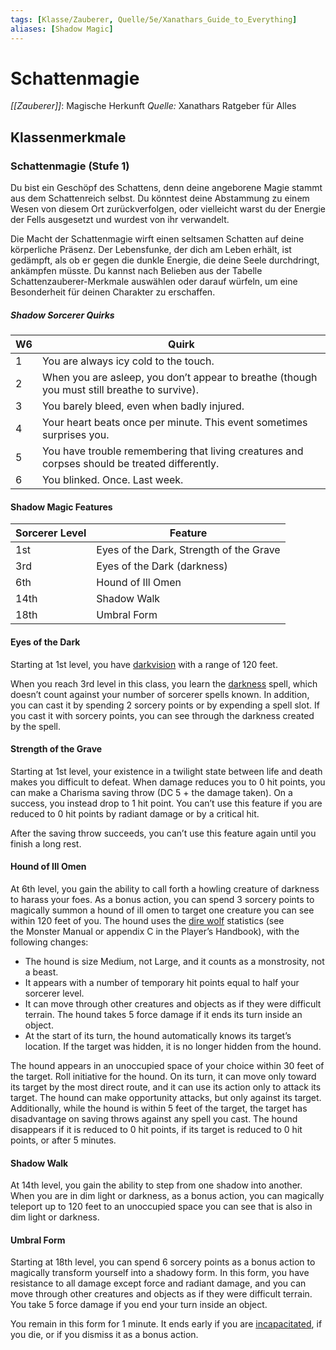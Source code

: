 ```yaml
---
tags: [Klasse/Zauberer, Quelle/5e/Xanathars_Guide_to_Everything]
aliases: [Shadow Magic]
---
```

# Schattenmagie
_[[Zauberer]]_: Magische Herkunft
_Quelle:_ Xanathars Ratgeber für Alles

## Klassenmerkmale
### Schattenmagie (Stufe 1)
Du bist ein Geschöpf des Schattens, denn deine angeborene Magie stammt aus dem Schattenreich selbst. Du könntest deine Abstammung zu einem Wesen von diesem Ort zurückverfolgen, oder vielleicht warst du der Energie der Fells ausgesetzt und wurdest von ihr verwandelt.

Die Macht der Schattenmagie wirft einen seltsamen Schatten auf deine körperliche Präsenz. Der Lebensfunke, der dich am Leben erhält, ist gedämpft, als ob er gegen die dunkle Energie, die deine Seele durchdringt, ankämpfen müsste. Du kannst nach Belieben aus der Tabelle Schattenzauberer-Merkmale auswählen oder darauf würfeln, um eine Besonderheit für deinen Charakter zu erschaffen.

##### Shadow Sorcerer Quirks
| W6 | Quirk |
| --- | --- |
| 1 | You are always icy cold to the touch. |
| 2 | When you are asleep, you don’t appear to breathe (though you must still breathe to survive). |
| 3 | You barely bleed, even when badly injured. |
| 4 | Your heart beats once per minute. This event sometimes surprises you. |
| 5 | You have trouble remembering that living creatures and corpses should be treated differently. |
| 6 | You blinked. Once. Last week. |

#### Shadow Magic Features
| Sorcerer Level | Feature |
| --- | --- |
| 1st | Eyes of the Dark, Strength of the Grave |
| 3rd | Eyes of the Dark (darkness) |
| 6th | Hound of Ill Omen |
| 14th | Shadow Walk |
| 18th | Umbral Form |

#### Eyes of the Dark
Starting at 1st level, you have [darkvision](https://www.dndbeyond.com/compendium/rules/basic-rules/monsters#Darkvision) with a range of 120 feet.

When you reach 3rd level in this class, you learn the [darkness](https://www.dndbeyond.com/spells/darkness) spell, which doesn’t count against your number of sorcerer spells known. In addition, you can cast it by spending 2 sorcery points or by expending a spell slot. If you cast it with sorcery points, you can see through the darkness created by the spell.

#### Strength of the Grave
Starting at 1st level, your existence in a twilight state between life and death makes you difficult to defeat. When damage reduces you to 0 hit points, you can make a Charisma saving throw (DC 5 + the damage taken). On a success, you instead drop to 1 hit point. You can’t use this feature if you are reduced to 0 hit points by radiant damage or by a critical hit.

After the saving throw succeeds, you can’t use this feature again until you finish a long rest.

#### Hound of Ill Omen
At 6th level, you gain the ability to call forth a howling creature of darkness to harass your foes. As a bonus action, you can spend 3 sorcery points to magically summon a hound of ill omen to target one creature you can see within 120 feet of you. The hound uses the [dire wolf](https://www.dndbeyond.com/monsters/16841-dire-wolf) statistics (see the Monster Manual or appendix C in the Player’s Handbook), with the following changes:

- The hound is size Medium, not Large, and it counts as a monstrosity, not a beast.
- It appears with a number of temporary hit points equal to half your sorcerer level.
- It can move through other creatures and objects as if they were difficult terrain. The hound takes 5 force damage if it ends its turn inside an object.
- At the start of its turn, the hound automatically knows its target’s location. If the target was hidden, it is no longer hidden from the hound.

The hound appears in an unoccupied space of your choice within 30 feet of the target. Roll initiative for the hound. On its turn, it can move only toward its target by the most direct route, and it can use its action only to attack its target. The hound can make opportunity attacks, but only against its target. Additionally, while the hound is within 5 feet of the target, the target has disadvantage on saving throws against any spell you cast. The hound disappears if it is reduced to 0 hit points, if its target is reduced to 0 hit points, or after 5 minutes.

#### Shadow Walk
At 14th level, you gain the ability to step from one shadow into another. When you are in dim light or darkness, as a bonus action, you can magically teleport up to 120 feet to an unoccupied space you can see that is also in dim light or darkness.

#### Umbral Form
Starting at 18th level, you can spend 6 sorcery points as a bonus action to magically transform yourself into a shadowy form. In this form, you have resistance to all damage except force and radiant damage, and you can move through other creatures and objects as if they were difficult terrain. You take 5 force damage if you end your turn inside an object.

You remain in this form for 1 minute. It ends early if you are [incapacitated](https://www.dndbeyond.com/compendium/rules/basic-rules/appendix-a-conditions#Incapacitated), if you die, or if you dismiss it as a bonus action.